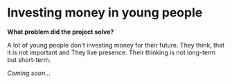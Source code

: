 # Investing money in young people

**What problem did the project solve?**

A lot of young people don't investing money for their future. They think, that it is not important and They live presence. Their thinking is not long-term but short-term.  

*Coming soon...*

